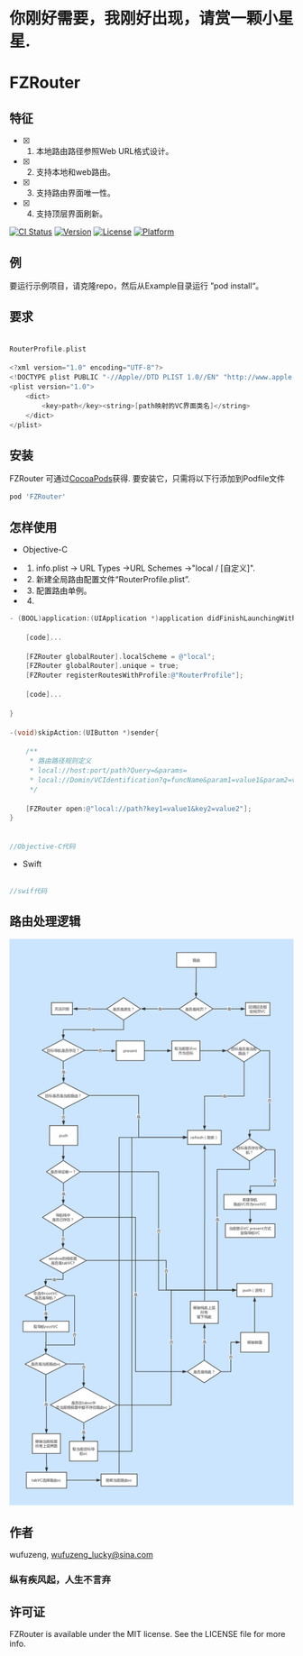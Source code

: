 # 你刚好需要，我刚好出现，请赏一颗小星星.
 
# FZRouter
##  特征
- [x]  1.  本地路由路径参照Web URL格式设计。
- [x]  2.  支持本地和web路由。
- [x]  3. 支持路由界面唯一性。
- [x]  4. 支持顶层界面刷新。


[![CI Status](https://img.shields.io/travis/wufuzeng/FZRouter.svg?style=flat)](https://travis-ci.org/wufuzeng/FZRouter)
[![Version](https://img.shields.io/cocoapods/v/FZRouter.svg?style=flat)](https://cocoapods.org/pods/FZRouter)
[![License](https://img.shields.io/cocoapods/l/FZRouter.svg?style=flat)](https://cocoapods.org/pods/FZRouter)
[![Platform](https://img.shields.io/cocoapods/p/FZRouter.svg?style=flat)](https://cocoapods.org/pods/FZRouter)

## 例

要运行示例项目，请克隆repo，然后从Example目录运行 ”pod install“。

## 要求
```objective-c

RouterProfile.plist 

<?xml version="1.0" encoding="UTF-8"?>
<!DOCTYPE plist PUBLIC "-//Apple//DTD PLIST 1.0//EN" "http://www.apple.com/DTDs/PropertyList-1.0.dtd">
<plist version="1.0">
    <dict>
        <key>path</key><string>[path映射的VC界面类名]</string>
    </dict>
</plist>

```

## 安装

FZRouter 可通过[CocoaPods](https://cocoapods.org)获得. 要安装它，只需将以下行添加到Podfile文件

```ruby
pod 'FZRouter'
```

## 怎样使用

* Objective-C
-  1. info.plist -> URL Types ->URL Schemes ->"local / [自定义]".
-  2. 新建全局路由配置文件“RouterProfile.plist”.
-  3. 配置路由单例。
-  4. 

```objective-c
- (BOOL)application:(UIApplication *)application didFinishLaunchingWithOptions:(NSDictionary *)launchOptions{

    [code]...

    [FZRouter globalRouter].localScheme = @"local";
    [FZRouter globalRouter].unique = true;
    [FZRouter registerRoutesWithProfile:@"RouterProfile"];

    [code]...

}

-(void)skipAction:(UIButton *)sender{

    /**
     * 路由路径规则定义
     * local://host:port/path?Query=&params=
     * local://Domin/VCIdentification?q=funcName&param1=value1&param2=value2&param1=value3
     */

    [FZRouter open:@"local://path?key1=value1&key2=value2"];
}


//Objective-C代码

```

* Swift

```swift

//swif代码

```
 
## 路由处理逻辑
<img src="https://github.com/wufuzeng/FZRouter/blob/master/Screenshots/FZRouter%E5%A4%84%E7%90%86%E6%9C%BA%E5%88%B6.png" title="" float=left width = '1000px'>

## 作者

wufuzeng, wufuzeng_lucky@sina.com
### 纵有疾风起，人生不言弃

## 许可证

FZRouter is available under the MIT license. See the LICENSE file for more info.
